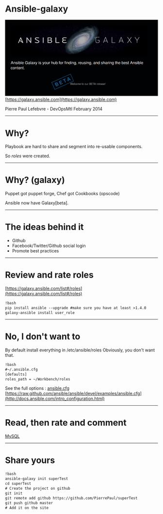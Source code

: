 # Ansible-galaxy

![home](home.png)
[https://galaxy.ansible.com](https://galaxy.ansible.com)

Pierre Paul Lefebvre - DevOpsMtl February 2014

---

# Why?

Playbook are hard to share and segment into re-usable components.

So _roles_ were created.

---

# Why? (galaxy)

Puppet got puppet forge, Chef got Cookbooks (opscode)

Ansible now have Galaxy[beta].

---

# The ideas behind it

- Github
- Facebook/Twitter/Github social login
- Promote best practices

---

# Review and rate roles

[https://galaxy.ansible.com/list#/roles](https://galaxy.ansible.com/list#/roles)

    !bash
    pip install ansible --upgrade #make sure you have at least >1.4.0
    galaxy-ansible install user_role

---

# No, I don't want to

By default install everything in /etc/ansible/roles
Obviously, you don't want that.

    !bash
    #~/.ansible.cfg
    [defaults]
    roles_path = ~/Workbench/roles

See the full options : [ansible.cfg](http://docs.ansible.com/intro_configuration.html)
[https://raw.github.com/ansible/ansible/devel/examples/ansible.cfg](http://docs.ansible.com/intro_configuration.html)

---

# Read, then rate and comment

[MySQL](https://galaxy.ansible.com/list#/roles/1)

---

# Share yours

    !bash
    ansible-galaxy init superTest
    cd superTest
    # Create the project on github
    git init
    git remote add github https://github.com/PierrePaul/superTest
    git push github master
    # Add it on the site


